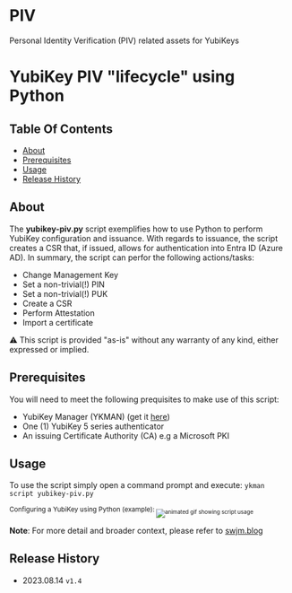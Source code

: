 # PIV
Personal Identity Verification (PIV) related assets for YubiKeys

# YubiKey PIV "lifecycle" using Python

## Table Of Contents
  * [About](https://github.com/JMarkstrom/PIV/blob/main/README.md#about)
  * [Prerequisites](https://github.com/JMarkstrom/PIV/blob/main/README.md#prerequisites)
  * [Usage](https://github.com/JMarkstrom/PIV/blob/main/README.md#usage)
  * [Release History](https://github.com/JMarkstrom/PIV/blob/main/README.md#release-history)

## About
The **yubikey-piv.py** script exemplifies how to use Python to perform YubiKey configuration and issuance. 
With regards to issuance, the script creates a CSR that, if issued, allows for authentication into Entra ID (Azure AD).
In summary, the script can perfor the following actions/tasks:

* Change Management Key
* Set a non-trivial(!) PIN
* Set a non-trivial(!) PUK
* Create a CSR
* Perform Attestation
* Import a certificate

⚠️ This script is provided "as-is" without any warranty of any kind, either expressed or implied.

## Prerequisites
You will need to meet the following prequisites to make use of this script:

- YubiKey Manager (YKMAN) (get it [here](https://www.yubico.com/support/download/yubikey-manager/))
- One (1) YubiKey 5 series authenticator
- An issuing Certificate Authority (CA) e.g a Microsoft PKI

## Usage
To use the script simply open a command prompt and execute: ```ykman script yubikey-piv.py```

<sub>Configuring a YubiKey using Python (example):<sub>
![animated gif showing script usage](https://i.imgur.com/Lq0vi92.gif)


**Note**: For more detail and broader context, please refer to [swjm.blog](https://swjm.blog)

## Release History
* 2023.08.14 `v1.4`
